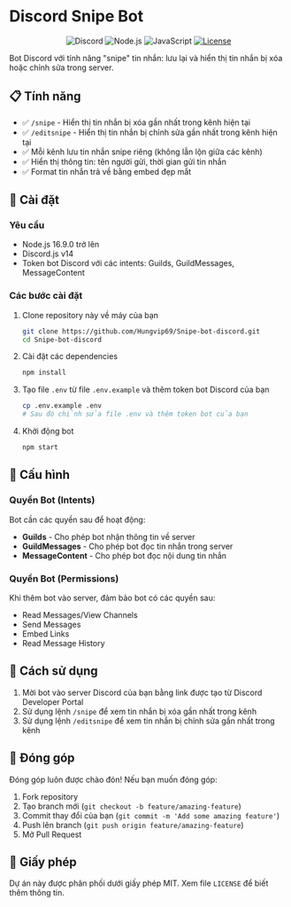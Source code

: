 # Discord Snipe Bot

<div align="center">
  
![Discord](https://img.shields.io/badge/Discord-%235865F2.svg?style=for-the-badge&logo=discord&logoColor=white)
![Node.js](https://img.shields.io/badge/Node.js-339933?style=for-the-badge&logo=nodedotjs&logoColor=white)
![JavaScript](https://img.shields.io/badge/JavaScript-F7DF1E?style=for-the-badge&logo=javascript&logoColor=black)
[![License](https://img.shields.io/github/license/Hungvip69/Snipe-bot-discord?style=for-the-badge)](https://github.com/Hungvip69/Snipe-bot-discord/tree/main)

</div>

Bot Discord với tính năng "snipe" tin nhắn: lưu lại và hiển thị tin nhắn bị xóa hoặc chỉnh sửa trong server.

## 📋 Tính năng

- ✅ `/snipe` - Hiển thị tin nhắn bị xóa gần nhất trong kênh hiện tại
- ✅ `/editsnipe` - Hiển thị tin nhắn bị chỉnh sửa gần nhất trong kênh hiện tại
- ✅ Mỗi kênh lưu tin nhắn snipe riêng (không lẫn lộn giữa các kênh)
- ✅ Hiển thị thông tin: tên người gửi, thời gian gửi tin nhắn
- ✅ Format tin nhắn trả về bằng embed đẹp mắt

## 🚀 Cài đặt

### Yêu cầu
- Node.js 16.9.0 trở lên
- Discord.js v14
- Token bot Discord với các intents: Guilds, GuildMessages, MessageContent

### Các bước cài đặt

1. Clone repository này về máy của bạn
   ```bash
   git clone https://github.com/Hungvip69/Snipe-bot-discord.git
   cd Snipe-bot-discord
   ```

2. Cài đặt các dependencies
   ```bash
   npm install
   ```

3. Tạo file `.env` từ file `.env.example` và thêm token bot Discord của bạn
   ```bash
   cp .env.example .env
   # Sau đó chỉnh sửa file .env và thêm token bot của bạn
   ```

4. Khởi động bot
   ```bash
   npm start
   ```

## 🔧 Cấu hình

### Quyền Bot (Intents)
Bot cần các quyền sau để hoạt động:
- **Guilds** - Cho phép bot nhận thông tin về server
- **GuildMessages** - Cho phép bot đọc tin nhắn trong server
- **MessageContent** - Cho phép bot đọc nội dung tin nhắn

### Quyền Bot (Permissions)
Khi thêm bot vào server, đảm bảo bot có các quyền sau:
- Read Messages/View Channels
- Send Messages
- Embed Links
- Read Message History

## 📝 Cách sử dụng

1. Mời bot vào server Discord của bạn bằng link được tạo từ Discord Developer Portal
2. Sử dụng lệnh `/snipe` để xem tin nhắn bị xóa gần nhất trong kênh
3. Sử dụng lệnh `/editsnipe` để xem tin nhắn bị chỉnh sửa gần nhất trong kênh

## 🤝 Đóng góp

Đóng góp luôn được chào đón! Nếu bạn muốn đóng góp:

1. Fork repository
2. Tạo branch mới (`git checkout -b feature/amazing-feature`)
3. Commit thay đổi của bạn (`git commit -m 'Add some amazing feature'`)
4. Push lên branch (`git push origin feature/amazing-feature`)
5. Mở Pull Request

## 📜 Giấy phép

Dự án này được phân phối dưới giấy phép MIT. Xem file `LICENSE` để biết thêm thông tin.
